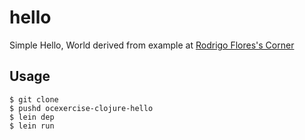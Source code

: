 # hello

Simple Hello, World derived from example at [Rodrigo Flores's Corner](http://blog.rlmflores.me/clojure/2015/11/16/first-steps-in-clojure/)

## Usage

```
$ git clone 
$ pushd ocexercise-clojure-hello
$ lein dep
$ lein run
```
